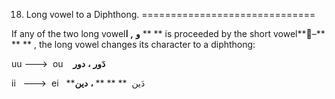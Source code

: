 18. Long vowel to a Diphthong.
==============================

If any of the two long vowel**و** **,** **ا** ** ** is proceeded by the
short vowel**–َ** ** ** , the long vowel changes its character to a
diphthong:

uu ---\>  ou    **دَور** **،** **دور**

ii   ---\>  ei   **دَين  ** ** ** **،** **دين**


